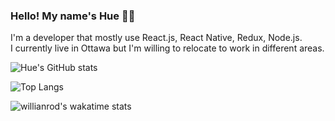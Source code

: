### Hello! My name's Hue 👋👋

I'm a developer that mostly use React.js, React Native, Redux, Node.js. <br />
I currently live in Ottawa but I'm willing to relocate to work in different areas.


![Hue's GitHub stats](https://github-readme-stats.vercel.app/api?username=hue113&show_icons=true&hide=issues&include_all_commits=true&count_private=true&theme=tokyonight)

![Top Langs](https://github-readme-stats.vercel.app/api/top-langs/?username=hue113&langs_count=6&layout=compact&theme=cobalt)

![willianrod's wakatime stats](https://github-readme-stats.vercel.app/api/wakatime?username=willianrod&layout=compact&theme=dracula)
